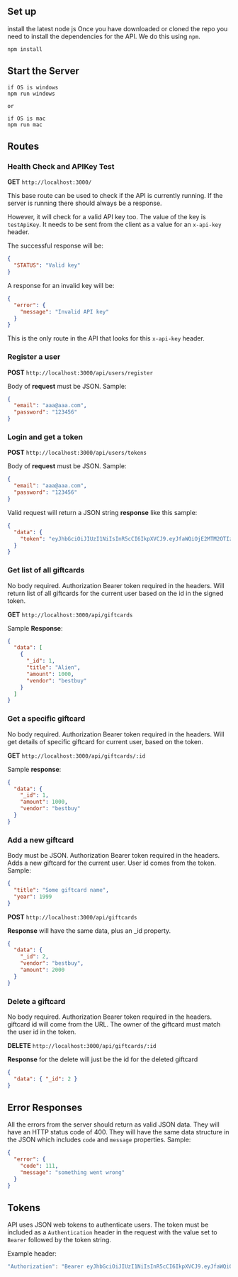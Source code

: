 
## Set up
install the latest node js
Once you have downloaded or cloned the repo you need to install the dependencies for the API. We do this using `npm`.

```cli
npm install
```


## Start the Server

```cli
if OS is windows 
npm run windows

or

if OS is mac
npm run mac
```

## Routes

### Health Check and APIKey Test

**GET** `http://localhost:3000/`

This base route can be used to check if the API is currently running. If the server is running there should always be a response.

However, it will check for a valid API key too. The value of the key is `testApiKey`. It needs to be sent from the client as a value for an `x-api-key` header.

The successful response will be:

```json
{
  "STATUS": "Valid key"
}
```

A response for an invalid key will be:

```json
{
  "error": {
    "message": "Invalid API key"
  }
}
```

This is the only route in the API that looks for this `x-api-key` header.

### Register a user

**POST** `http://localhost:3000/api/users/register`

Body of **request** must be JSON. Sample:

```json
{
  "email": "aaa@aaa.com",
  "password": "123456"
}
```

### Login and get a token

**POST** `http://localhost:3000/api/users/tokens`

Body of **request** must be JSON. Sample:

```json
{
  "email": "aaa@aaa.com",
  "password": "123456"
}
```

Valid request will return a JSON string **response** like this sample:

```json
{
  "data": {
    "token": "eyJhbGciOiJIUzI1NiIsInR5cCI6IkpXVCJ9.eyJfaWQiOjE2MTM2OTIzODI4MzgsImlhdCI6MTYxMzY5MjQ4MH0.Bb0POv7eUz3q0-KwjhsIce7Bdk8CR0kW1BQ9p3B87Vs"
  }
}
```

### Get list of all giftcards

No body required. Authorization Bearer token required in the headers. Will return list of all giftcards for the current user based on the id in the signed token.

**GET** `http://localhost:3000/api/giftcards`

Sample **Response**:

```json
{
  "data": [
    {
      "_id": 1,
      "title": "Alien",
      "amount": 1000,
      "vendor": "bestbuy"
    }
  ]
}
```

### Get a specific giftcard

No body required. Authorization Bearer token required in the headers. Will get details of specific giftcard for current user, based on the token.

**GET** `http://localhost:3000/api/giftcards/:id`

Sample **response**:

```json
{
  "data": {
    "_id": 1,
    "amount": 1000,
    "vendor": "bestbuy"
  }
}
```

### Add a new giftcard

Body must be JSON. Authorization Bearer token required in the headers. Adds a new giftcard for the current user. User id comes from the token. Sample:

```json
{
  "title": "Some giftcard name",
  "year": 1999
}
```

**POST** `http://localhost:3000/api/giftcards`

**Response** will have the same data, plus an \_id property.

```json
{
  "data": {
    "_id": 2,
    "vendor": "bestbuy",
    "amount": 2000
  }
}
```

### Delete a giftcard

No body required. Authorization Bearer token required in the headers. giftcard id will come from the URL. The owner of the giftcard must match the user id in the token.

**DELETE** `http://localhost:3000/api/giftcards/:id`

**Response** for the delete will just be the id for the deleted giftcard

```json
{
  "data": { "_id": 2 }
}
```

## Error Responses

All the errors from the server should return as valid JSON data. They will have an HTTP status code of 400. They will have the same data structure in the JSON which includes `code` and `message` properties. Sample:

```json
{
  "error": {
    "code": 111,
    "message": "something went wrong"
  }
}
```

## Tokens

API uses JSON web tokens to authenticate users. The token must be included as a `Authentication` header in the request with the value set to `Bearer` followed by the token string.

Example header:

```js
"Authorization": "Bearer eyJhbGciOiJIUzI1NiIsInR5cCI6IkpXVCJ9.eyJfaWQiOjE2MTM2OTIzODI4MzgsImlhdCI6MTYxMzY5MjQ4MH0.Bb0POv7eUz3q0-KwjhsIce7Bdk8CR0kW1BQ9p3B87Vs"
```
